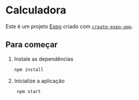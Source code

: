# Calculadora

Este é um projeto [Expo](https://expo.dev) criado com  [`create-expo-app`](https://www.npmjs.com/package/create-expo-app).

## Para começar

1. Instale as dependências

   ```bash
   npm install
   ```

2. Inicialize a aplicação

   ```bash
    npm start
   ```
